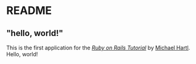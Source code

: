 # README
## "hello, world!"

This is the first application for the [*Ruby on Rails Tutorial*](https://www.railstutorial.org/) by [Michael Hartl](https://www.michaelharl.com/). Hello, world!